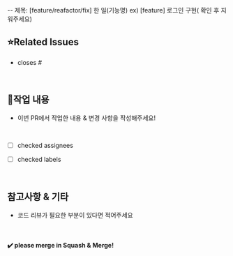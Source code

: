 -- 제목: [feature/reafactor/fix] 한 일(기능명)
  ex) [feature] 로그인 구현( 확인 후 지워주세요)


## ⭐Related Issues
- closes # 

<br/>

## 📝작업 내용
- 이번 PR에서 작업한 내용 & 변경 사항을 작성해주세요!

<br/>

- [ ] checked assignees
- [ ] checked labels


<br/>

## 참고사항 & 기타
- 코드 리뷰가 필요한 부분이 있다면 적어주세요

<br/>

#### ✔️ please merge in Squash & Merge!
